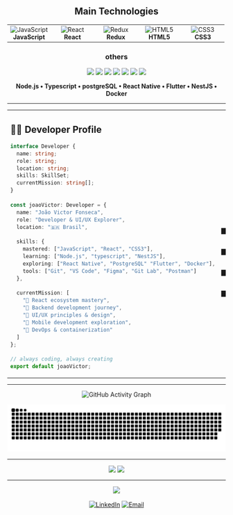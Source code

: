 <div align="center">

## Main Technologies

<table>
<tr>
<td align="center" width="20%">
<img src="https://techstack-generator.vercel.app/js-icon.svg" alt="JavaScript" width="65" height="65" />
<br><strong>JavaScript</strong>
</td>
<td align="center" width="20%">
<img src="https://techstack-generator.vercel.app/react-icon.svg" alt="React" width="65" height="65" />
<br><strong>React</strong>
</td>
<td align="center" width="20%">
<img src="https://techstack-generator.vercel.app/redux-icon.svg" alt="Redux" width="65" height="65" />
<br><strong>Redux</strong>
</td>
<td align="center" width="20%">
<img src="https://cdn.jsdelivr.net/gh/devicons/devicon/icons/html5/html5-original.svg" alt="HTML5" width="65" height="65" />
<br><strong>HTML5</strong>
</td>
<td align="center" width="20%">
<img src="https://cdn.jsdelivr.net/gh/devicons/devicon/icons/css3/css3-original.svg" alt="CSS3" width="65" height="65" />
<br><strong>CSS3</strong>
</td>
</tr>
</table>

### others

<img src="https://user-images.githubusercontent.com/74038190/212257460-738ff738-247f-4445-a718-cdd0ca76e2db.gif" width="70"> 
<img src="https://cdn.jsdelivr.net/gh/devicons/devicon/icons/typescript/typescript-original.svg" width="70">
<img src="https://cdn.jsdelivr.net/gh/devicons/devicon/icons/postgresql/postgresql-original.svg" width="70">
<img src="https://cdn.jsdelivr.net/gh/devicons/devicon/icons/react/react-original.svg" width="70">
<img src="https://cdn.jsdelivr.net/gh/devicons/devicon/icons/flutter/flutter-original.svg" width="70">
<img src="https://cdn.jsdelivr.net/gh/devicons/devicon/icons/nestjs/nestjs-original.svg" width="70">
<img src="https://cdn.jsdelivr.net/gh/devicons/devicon/icons/docker/docker-original.svg" width="70">

**Node.js • Typescript • postgreSQL • React Native • Flutter • NestJS • Docker**

</div>

---

<table>
<tr>
<td width="55%">

## 🧑‍💻 Developer Profile

```typescript
interface Developer {
  name: string;
  role: string;
  location: string;
  skills: SkillSet;
  currentMission: string[];
}

const joaoVictor: Developer = {
  name: "João Victor Fonseca",
  role: "Developer & UI/UX Explorer",
  location: "🇧🇷 Brasil",
  
  skills: {
    mastered: ["JavaScript", "React", "CSS3"],
    learning: ["Node.js", "typescript", "NestJS"],
    exploring: ["React Native", "PostgreSQL" "Flutter", "Docker"],
    tools: ["Git", "VS Code", "Figma", "Git Lab", "Postman"]
  },
  
  currentMission: [
    "🎯 React ecosystem mastery",
    "🔧 Backend development journey", 
    "🎨 UI/UX principles & design",
    "📱 Mobile development exploration",
    "🐳 DevOps & containerization"
  ]
};

// always coding, always creating
export default joaoVictor;
```

</td>
<td width="45%">

<div align="center">

<div align="center">

<img src="https://i.pinimg.com/originals/0f/4d/17/0f4d17eae37409fcb841ed0322de29ae.gif" width="300">

<br><br>

<div align="center">

**Front-end**  
`████████████████████████████████░░░░░░░░`

**Back-end**  
`██████████████████████████░░░░░░░░░░░░░░`

**UI/UX Design**  
`████████████████░░░░░░░░░░░░░░░░░░░░░░░░`

**Mobile Development**  
`████████████████░░░░░░░░░░░░░░░░░░░░░░░░`

</div>

</div>

</div>

</td>
</tr>
</table>

---

<div align="center">

![GitHub Activity Graph](https://github-readme-activity-graph.vercel.app/graph?username=JotaFon&theme=tokyo-night&hide_border=true&bg_color=1a1b27&color=79ff97&line=bb9af7&point=f7768e&area=true&area_color=414868)

<img src="https://raw.githubusercontent.com/platane/platane/output/github-contribution-grid-snake-dark.svg" alt="Snake eating my contributions" />

</div>


---

<div align="center">

<img src="https://github-readme-stats.vercel.app/api?username=JotaFon&show_icons=true&theme=tokyonight&include_all_commits=true&count_private=true&hide_border=true&icon_color=79ff97&title_color=79ff97" height="165" />
<img src="https://github-readme-streak-stats.herokuapp.com/?user=JotaFon&theme=tokyonight&hide_border=true&stroke=79ff97&ring=79ff97&fire=79ff97" height="165" />


</div>

<div align="center">
  
---

<img src="https://user-images.githubusercontent.com/74038190/235294012-0a55e343-37ad-4b0f-924f-c8431d9d2483.gif" width="150">

<br>

[![LinkedIn](https://img.shields.io/badge/🔗_LinkedIn-0077B5?style=for-the-badge&logo=linkedin&logoColor=white&labelColor=667eea)](https://www.linkedin.com/in/jotafonseca/)
[![Email](https://img.shields.io/badge/📧_Email-EA4335?style=for-the-badge&logo=gmail&logoColor=white&labelColor=667eea)](mailto:jotaafon@gmail.com)

<br>

</div>
